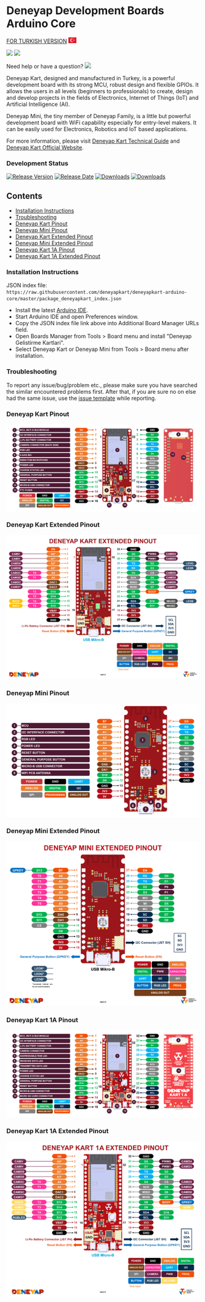 # Deneyap Development Boards Arduino Core
[FOR TURKISH VERSION](docs/README_tr.md) ![trflag](docs/tr.png)

[![](https://img.shields.io/badge/OfficialWebsite-passing-880414)](https://deneyapkart.org/)  [![](https://img.shields.io/badge/docs-passing-487c17)](https://docs.deneyapkart.org/en/)

Need help or have a question? [![](https://img.shields.io/badge/forum-passing-167cc9)](https://forum.deneyapkart.org/)

Deneyap Kart, designed and manufactured in Turkey, is a powerful development board with its strong MCU, robust design and flexible GPIOs. It allows the users in all levels (beginners to professionals) to create, design and develop projects in the fields of Electronics, Internet of Things (IoT) and Artificial Intelligence (AI).

Deneyap Mini, the tiny member of Deneyap Family, is a little but powerful development board with WiFi capability especially for entry-level makers. It can be easily used for Electronics, Robotics and IoT based applications.

For more information, please visit [Deneyap Kart Technical Guide](https://docs.deneyapkart.org/#deneyap-kart) and [Deneyap Kart Official Website](https://deneyapkart.org).

### Development Status

 [![Release Version](https://img.shields.io/github/v/release/deneyapkart/deneyapkart-arduino-core?color=880414)](https://github.com/deneyapkart/deneyapkart-arduino-core/releases/latest/) [![Release Date](https://img.shields.io/github/release-date/deneyapkart/deneyapkart-arduino-core?color=487c17)](https://github.com/deneyapkart/deneyapkart-arduino-core/releases/latest/) [![Downloads](https://img.shields.io/github/downloads/deneyapkart/deneyapkart-arduino-core/latest/total?color=167cc9)](https://github.com/deneyapkart/deneyapkart-arduino-core/releases/latest/) [![Downloads](https://img.shields.io/github/downloads/deneyapkart/deneyapkart-arduino-core/total?color=167cc9)](https://github.com/deneyapkart/deneyapkart-arduino-core/releases/latest/)

## Contents
- [Installation Instructions](#installation-instructions)
- [Troubleshooting](#troubleshooting)
- [Deneyap Kart Pinout](#deneyap-kart-pinout)
- [Deneyap Mini Pinout](#deneyap-mini-pinout)
- [Deneyap Kart Extended Pinout](#deneyap-kart-extended-pinout)
- [Deneyap Mini Extended Pinout](#deneyap-mini-extended-pinout)
- [Deneyap Kart 1A Pinout](#deneyap-kart-1a-pinout)
- [Deneyap Kart 1A Extended Pinout](#deneyap-kart-1a-extended-pinout)

### Installation Instructions
JSON index file: `https://raw.githubusercontent.com/deneyapkart/deneyapkart-arduino-core/master/package_deneyapkart_index.json`

- Install the latest [Arduino IDE](https://www.arduino.cc/en/software).
- Start Arduino IDE and open Preferences window.
- Copy the JSON index file link above into Additional Board Manager URLs field.
- Open Boards Manager from Tools > Board menu and install "Deneyap Gelistirme Kartlari".
- Select Deneyap Kart or Deneyap Mini from Tools > Board menu after installation.

### Troubleshooting
To report any issue/bug/problem etc., please make sure you have searched the similar encountered problems first. After that, if you are sure no on else had the same issue, use the [issue template](.github/ISSUE_TEMPLATE/bug_report.md) while reporting.  

### Deneyap Kart Pinout
![PinoutDYDK_ENG](docs/DeneyapKartPinoutENG_mpv1.0.png)

### Deneyap Kart Extended Pinout
![PinoutDYDK_ENG](docs/DeneyapKartExtendedPinOutENG_mpv1.0.png)

### Deneyap Mini Pinout
![PinoutDYM_ENG](docs/DeneyapMiniPinoutENG_mpv1.0.png)

### Deneyap Mini Extended Pinout
![PinoutDYM_ENG](docs/DeneyapMiniExtendedPinOutENG_mpv1.0.png)

### Deneyap Kart 1A Pinout
![PinoutDYDK_ENG](docs/DeneyapKart1A_PinOutEng_mpv1.0.png)

### Deneyap Kart 1A Extended Pinout
![PinoutDYDK_ENG](docs/DeneyapKart1A_ExtendedPinOutEng_mpv1.0.png)